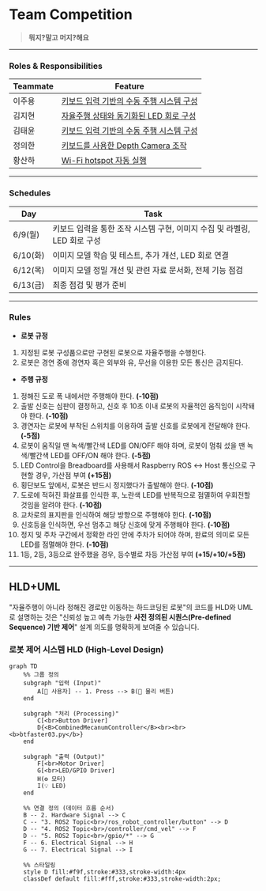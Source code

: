 # Team Competition

> **뭐지?말고 머지?해요**

---

### Roles & Responsibilities

| Teammate | Feature |
| - | - |
| 이주용 | [키보드 입력 기반의 수동 주행 시스템 구성](https://github.com/nachalsa/rasp5/issues/6) |
| 김지현 | [자율주행 상태와 동기화된 LED 회로 구성](https://github.com/nachalsa/rasp5/issues/8) |
| 김태윤 | [키보드 입력 기반의 수동 주행 시스템 구성](https://github.com/nachalsa/rasp5/issues/6) |
| 정의한 | [키보드를 사용한 Depth Camera 조작](https://github.com/nachalsa/rasp5/issues/7) |
| 황산하 | [Wi-Fi hotspot 자동 실행](https://github.com/nachalsa/rasp5/issues/5) |

---

### Schedules

| Day | Task |
| - | - |
| 6/9(월) | 키보드 입력을 통한 조작 시스템 구현, 이미지 수집 및 라벨링, LED 회로 구성 |
| 6/10(화) | 이미지 모델 학습 및 테스트, 추가 개선, LED 회로 연결 |
| 6/12(목) | 이미지 모델 정밀 개선 및 관련 자료 문서화, 전체 기능 점검 |
| 6/13(금) | 최종 점검 및 평가 준비 |

---

### Rules

- **로봇 규정**
1. 지정된 로봇 구성품으로만 구현된 로봇으로 자율주행을 수행한다.
2. 로봇은 경연 중에 경연자 혹은 외부와 유, 무선을 이용한 모든 통신은 금지된다.

- **주행 규정**
1. 정해진 도로 폭 내에서만 주행해야 한다. **(-10점)**
2. 출발 신호는 심판이 결정하고, 신호 후 10초 이내 로봇의 자율적인 움직임이 시작돼야 한다. **(-10점)**
3. 경연자는 로봇에 부착된 스위치를 이용하여 출발 신호를 로봇에게 전달해야 한다. **(-5점)**
4. 로봇이 움직일 땐 녹색/빨간색 LED를 ON/OFF 해야 하며, 로봇이 멈춰 섰을 땐 녹색/빨간색 LED를 OFF/ON 해야 한다. **(-5점)**
5. LED Control을 Breadboard를 사용해서 Raspberry ROS ↔ Host 통신으로 구현할 경우, 가산점 부여 **(+15점)**
6. 횡단보도 앞에서, 로봇은 반드시 정지했다가 출발해야 한다. **(-10점)**
7. 도로에 적혀진 화살표를 인식한 후, 노란색 LED를 반복적으로 점멸하여 우회전할 것임을 알려야 한다. **(-10점)**
8. 교차로의 표지판을 인식하여 해당 방향으로 주행해야 한다. **(-10점)**
9. 신호등을 인식하면, 우선 멈추고 해당 신호에 맞게 주행해야 한다. **(-10점)**
10. 정지 및 주차 구간에서 정확한 라인 안에 주차가 되어야 하며, 완료의 의미로 모든 LED를 점멸해야 한다. **(-10점)**
11. 1등, 2등, 3등으로 완주했을 경우, 등수별로 차등 가산점 부여 **(+15/+10/+5점)**

 
---

## HLD+UML

"자율주행이 아니라 정해진 경로만 이동하는 하드코딩된 로봇"의 코드를 HLD와 UML로 설명하는 것은 "신뢰성 높고 예측 가능한 **사전 정의된 시퀀스(Pre-defined Sequence) 기반 제어**" 설계 의도를 명확하게 보여줄 수 있습니다.

### 로봇 제어 시스템 HLD (High-Level Design)

```mermaid
graph TD
    %% 그룹 정의
    subgraph "입력 (Input)"
        A[👤 사용자] -- 1. Press --> B(🔘 물리 버튼)
    end

    subgraph "처리 (Processing)"
        C[<br>Button Driver]
        D{<B>CombinedMecanumController</B><br><br><b>btfaster03.py</b>}
    end

    subgraph "출력 (Output)"
        F[<br>Motor Driver]
        G[<br>LED/GPIO Driver]
        H(⚙️ 모터)
        I(💡 LED)
    end

    %% 연결 정의 (데이터 흐름 순서)
    B -- 2. Hardware Signal --> C
    C -- "3. ROS2 Topic<br>/ros_robot_controller/button" --> D
    D -- "4. ROS2 Topic<br>/controller/cmd_vel" --> F
    D -- "5. ROS2 Topic<br>/gpio/*" --> G
    F -- 6. Electrical Signal --> H
    G -- 7. Electrical Signal --> I

    %% 스타일링
    style D fill:#f9f,stroke:#333,stroke-width:4px
    classDef default fill:#fff,stroke:#333,stroke-width:2px;


